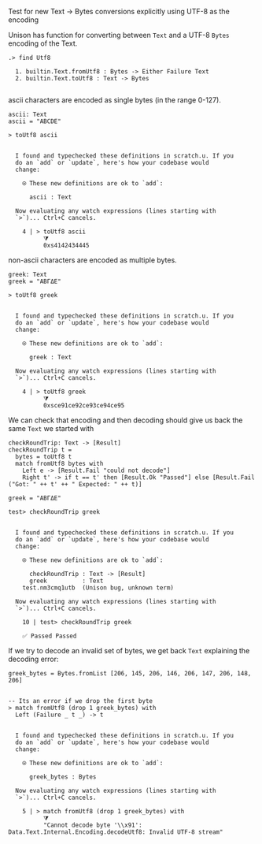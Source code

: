 Test for new Text -> Bytes conversions explicitly using UTF-8 as the encoding

Unison has function for converting between `Text` and a UTF-8 `Bytes` encoding of the Text.

```ucm
.> find Utf8

  1. builtin.Text.fromUtf8 : Bytes -> Either Failure Text
  2. builtin.Text.toUtf8 : Text -> Bytes
  

```
ascii characters are encoded as single bytes (in the range 0-127).

```unison
ascii: Text
ascii = "ABCDE"

> toUtf8 ascii

```

```ucm

  I found and typechecked these definitions in scratch.u. If you
  do an `add` or `update`, here's how your codebase would
  change:
  
    ⍟ These new definitions are ok to `add`:
    
      ascii : Text
  
  Now evaluating any watch expressions (lines starting with
  `>`)... Ctrl+C cancels.

    4 | > toUtf8 ascii
          ⧩
          0xs4142434445

```
non-ascii characters are encoded as multiple bytes.

```unison
greek: Text
greek = "ΑΒΓΔΕ"

> toUtf8 greek
```

```ucm

  I found and typechecked these definitions in scratch.u. If you
  do an `add` or `update`, here's how your codebase would
  change:
  
    ⍟ These new definitions are ok to `add`:
    
      greek : Text
  
  Now evaluating any watch expressions (lines starting with
  `>`)... Ctrl+C cancels.

    4 | > toUtf8 greek
          ⧩
          0xsce91ce92ce93ce94ce95

```
We can check that encoding and then decoding should give us back the same `Text` we started with 

```unison
checkRoundTrip: Text -> [Result]
checkRoundTrip t = 
  bytes = toUtf8 t
  match fromUtf8 bytes with 
    Left e -> [Result.Fail "could not decode"]
    Right t' -> if t == t' then [Result.Ok "Passed"] else [Result.Fail ("Got: " ++ t' ++ " Expected: " ++ t)]

greek = "ΑΒΓΔΕ"

test> checkRoundTrip greek
```

```ucm

  I found and typechecked these definitions in scratch.u. If you
  do an `add` or `update`, here's how your codebase would
  change:
  
    ⍟ These new definitions are ok to `add`:
    
      checkRoundTrip : Text -> [Result]
      greek          : Text
    test.nm3cmq1utb  (Unison bug, unknown term)
  
  Now evaluating any watch expressions (lines starting with
  `>`)... Ctrl+C cancels.

    10 | test> checkRoundTrip greek
    
    ✅ Passed Passed

```
If we try to decode an invalid set of bytes, we get back `Text` explaining the decoding error:

```unison
greek_bytes = Bytes.fromList [206, 145, 206, 146, 206, 147, 206, 148, 206]


-- Its an error if we drop the first byte
> match fromUtf8 (drop 1 greek_bytes) with
  Left (Failure _ t _) -> t

```

```ucm

  I found and typechecked these definitions in scratch.u. If you
  do an `add` or `update`, here's how your codebase would
  change:
  
    ⍟ These new definitions are ok to `add`:
    
      greek_bytes : Bytes
  
  Now evaluating any watch expressions (lines starting with
  `>`)... Ctrl+C cancels.

    5 | > match fromUtf8 (drop 1 greek_bytes) with
          ⧩
          "Cannot decode byte '\\x91': Data.Text.Internal.Encoding.decodeUtf8: Invalid UTF-8 stream"

```
